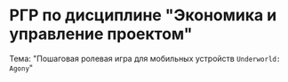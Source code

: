 РГР по диcциплине "Экономика и управление проектом"
========================
Тема: "Пошаговая ролевая игра для мобильных устройств `Underworld: Agony`"
